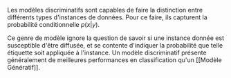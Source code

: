

Les modèles discriminatifs sont capables de faire la distinction entre différents types d'instances de données. Pour ce faire, ils capturent la probabilité conditionnelle $p(x|y)$.

Ce genre de modèle ignore la question de savoir si une instance donnée est susceptible d'être diffusée, et se contente d'indiquer la probabilité que telle étiquette soit appliquée à l'instance. Un modèle discriminatif présente généralement de meilleures performances en classification qu'un [[Modèle Génératif]].